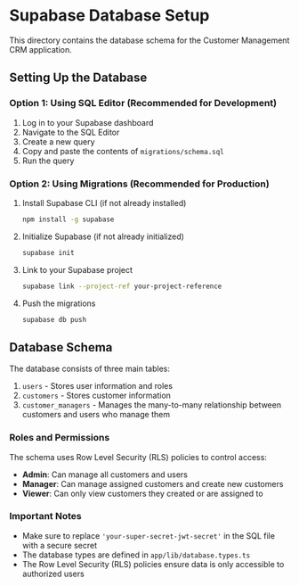 # Supabase Database Setup

This directory contains the database schema for the Customer Management CRM application.

## Setting Up the Database

### Option 1: Using SQL Editor (Recommended for Development)

1. Log in to your Supabase dashboard
2. Navigate to the SQL Editor
3. Create a new query
4. Copy and paste the contents of `migrations/schema.sql`
5. Run the query

### Option 2: Using Migrations (Recommended for Production)

1. Install Supabase CLI (if not already installed)
   ```bash
   npm install -g supabase
   ```

2. Initialize Supabase (if not already initialized)
   ```bash
   supabase init
   ```

3. Link to your Supabase project
   ```bash
   supabase link --project-ref your-project-reference
   ```

4. Push the migrations
   ```bash
   supabase db push
   ```

## Database Schema

The database consists of three main tables:

1. `users` - Stores user information and roles
2. `customers` - Stores customer information
3. `customer_managers` - Manages the many-to-many relationship between customers and users who manage them

### Roles and Permissions

The schema uses Row Level Security (RLS) policies to control access:

- **Admin**: Can manage all customers and users
- **Manager**: Can manage assigned customers and create new customers
- **Viewer**: Can only view customers they created or are assigned to

### Important Notes

- Make sure to replace `'your-super-secret-jwt-secret'` in the SQL file with a secure secret
- The database types are defined in `app/lib/database.types.ts`
- The Row Level Security (RLS) policies ensure data is only accessible to authorized users